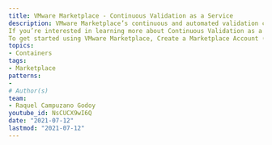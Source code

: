 ```yaml
---
title: VMware Marketplace - Continuous Validation as a Service
description: VMware Marketplace’s continuous and automated validation capability (or CVaaS) enables developers to deploy solutions in confidence,  knowing they are fully validated and tested. Through this new service, ISVs can validate the latest versions of their applications on the latest versions of VMware deployment platforms and vice-versa. In this video,  you will learn step-by-step how applications are validated on VMware Marketplace (https://www.vmware.com/products/vmware-marketplace.html). 
If you’re interested in learning more about Continuous Validation as a Service and how it is configured, read the  announcement (https://tanzu.vmware.com/content/blog/vmware-continuous-automated-validation-isv-ecosystem-solutions) or technical blog (https://tanzu.vmware.com/content/blog/continuous-and-automated-validation-tanzu-solutions-vmware-marketplace-what-why-how). 
To get started using VMware Marketplace, Create a Marketplace Account (https://marketplace.cloud.vmware.com/), read our Program Guide (https://www.vmware.com/content/dam/digitalmarketing/vmware/en/pdf/products/market-place/vmw-marketplace-program-guide.pdf), or visit our Marketplace documentation (https://docs.vmware.com/en/VMware-Marketplace/index.html).
topics:
- Containers
tags:
- Marketplace
patterns:
- 
# Author(s)
team:
- Raquel Campuzano Godoy
youtube_id: NsCUCX9wI6Q
date: "2021-07-12"
lastmod: "2021-07-12"
---
```


